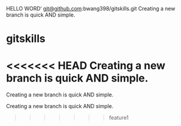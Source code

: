 HELLO WORD‘
git@github.com:bwang398/gitskills.git
Creating a new branch is quick AND simple.
# gitskills
<<<<<<< HEAD
Creating a new branch is quick AND simple.
=======
Creating a new branch is quick AND simple.

Creating a new branch is quick AND simple.
>>>>>>> feature1
